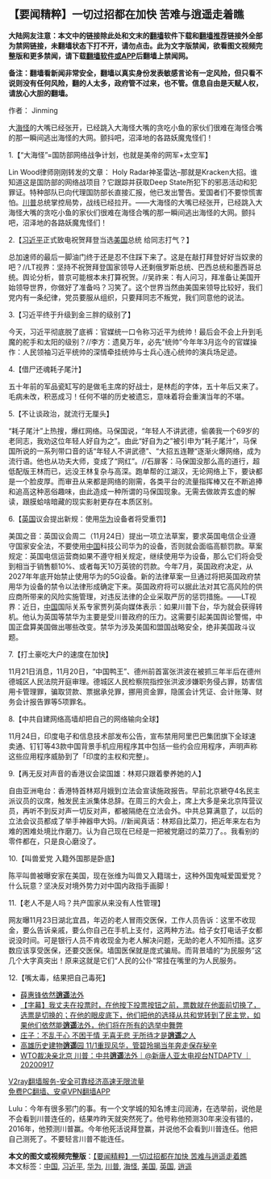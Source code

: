  <h2>【要闻精粹】一切过招都在加快 苦难与逍遥走着瞧</h2> <p class="notice"><b>大陆网友注意：本文中的链接除此处和文末的<a href="https://github.com/bannedbook/fanqiang" >翻墙</a>软件下载和<a href="https://github.com/killgcd/justmysocks/blob/master/README.md">翻墙推荐</a>链接外全部为禁网链接，未翻墙状态下打不开，请勿点击。此为文字版禁闻，欲看图文视频完整版和更多禁闻，请下载<a href="https://github.com/bannedbook/fanqiang">翻墙软件或APP</a>后翻墙上禁闻网。</p><p>备注：翻墙看新闻非常安全，翻墙以真实身份发表敏感言论有一定风险，但只看不说则没有任何风险，翻的人太多，政府管不过来，也不管。信息自由是天赋人权，请放心大胆的翻墙。</b></p>  <div class="entry"> <p>作者： Jinming</p> <p id="summary">大<a href="https://www.bannedbook.org/bnews/tag/%E6%B5%B7%E6%80%AA/" class="st_tag internal_tag" rel="tag" title="标签 海怪 下的日志">海怪</a>的大嘴已经张开，已经跳入大海怪大嘴的贪吃小鱼的家伙们很难在海怪合嘴的那一瞬间逃出海怪的大网。颤抖吧，沼泽地的各路妖魔鬼怪们！</p> <p>1.【“大海怪”=国防部网络战争计划，也就是美帝的网军+太空军】</p> <p>Lin Wood律师刚刚转发的文章： Holy Radar神圣雷达–那就是Kracken大招。谁知道这是国防部的网络战项目？它跟踪并获取Deep State所犯下的邪恶活动和犯罪证。特种部队已向代理国防部长直接汇报，他已发出警告。爱国者们不要惊慌害怕。<a href="https://www.bannedbook.org/bnews/tag/%e5%b7%9d%e6%99%ae/" class="st_tag internal_tag" rel="tag" title="标签 川普 下的日志">川普</a>总统掌控局势，战线已经拉开。——大海怪的大嘴已经张开，已经跳入大海怪大嘴的贪吃小鱼的家伙们很难在海怪合嘴的那一瞬间逃出海怪的大网。颤抖吧，沼泽地的各路妖魔鬼怪们！</p> <p>2.【<a href="https://www.bannedbook.org/bnews/tag/%e4%b9%a0%e8%bf%91%e5%b9%b3/" class="st_tag internal_tag" rel="tag" title="标签 习近平 下的日志">习近平</a>正式致电祝贺拜登当选<a href="https://www.bannedbook.org/bnews/tag/%e7%be%8e%e5%9b%bd/" class="st_tag internal_tag" rel="tag" title="标签 美国 下的日志">美国</a>总统 给同志打气？】</p> <p>总加速师的最后一脚油门终于还是忍不住踩下来了。这是在敲打拜登好好当奴隶的吧？//LT视界：坚持不祝贺拜登国家领导人还剩俄罗斯总统、巴西总统和墨西哥总统。舆论分析，普京可能根本未打算祝贺。//吴祚来：有人问习，拜准备让美国开始领导世界，你做好了准备吗？习笑了。这个世界当然由美国来领导比较好，我们党内有一条纪律，党员要服从组织，只要拜同志不叛党，我们同意他的说法。</p>  <p>3.【习近平终于升级到金三胖的级别了】</p> <p>今天，习近平彻底脱了底裤：官媒统一口令称习近平为统帅！最后会不会上升到毛魔的舵手和太阳的级别？//李方：遗臭万年，必先“统帅”今年年3月迄今的官媒操作：人民领袖习近平统帅的深情牵挂统帅与士兵心连心统帅的演兵场足迹。</p> <p>4.【借尸还魂耗子尾汁】</p> <p>五十年前的军品瓷缸写的是做毛主席的好战士，是林彪的字体，五十年后又来了。毛病未改，积恶成习！任何不堪的历史被遗忘，意味着将会重演当年的不堪。</p> <p>5.【不让谈政治，就流行无厘头】</p> <p>“耗子尾汁”上热搜，爆红网络。马保国说，“年轻人不讲武德，偷袭我一个69岁的老同志，我劝这位年轻人好自为之”。由此“好自为之”被引申为“耗子尾汁”，马保国所说的一系列带口音的话“年轻人不讲武德”、“大招五连鞭“逐渐火爆网络，成为流行语。他也从功夫大师，变成了“网红”。//石扉客：马保国没那么高的道行，超低配版王林而已，远没王林复杂与高深。跑单帮的江湖汉，无论网络上下，要诀都是一个脸皮厚。而审丑从来都是网络的刚需，各类平台的流量指挥棒又在不断追捧和追高这种恶俗趣味，由此造成一种所谓的马保国现象。无需去做故弄玄虚的解读，跟膜蛤啥暗藏的现实影射更存在本质区别。</p>  <p>6.【<a href="https://www.bannedbook.org/bnews/tag/%e8%8b%b1%e5%9b%bd/" class="st_tag internal_tag" rel="tag" title="标签 英国 下的日志">英国</a>议会提出新规：使用<a href="https://www.bannedbook.org/bnews/tag/%e5%8d%8e%e4%b8%ba/" class="st_tag internal_tag" rel="tag" title="标签 华为 下的日志">华为</a>设备者将受重罚】</p> <p>美国之音：英国议会周二（11月24日）提出一项立法草案，要求英国电信企业遵守国家安全法，不要使用<span class='wp_keywordlink_affiliate'><a href="https://www.bannedbook.org/" title="中国" target="_blank">中国</a></span>科技公司华为的设备，否则就会面临高额罚款。草案规定：英国电信运营商如果不遵守相关规定，继续使用华为设备，那么它们将会受到相当于销售额10%、或者每天10万英镑的罚款。今年7月，英国政府决定，从2027年年底开始禁止使用华为的5G设备。新的法律草案一旦通过将把英国政府禁用华为设备的禁令以法律形成确定下来。英国政府将可以据此法对其它高风险的供应商所带来的风险实施管理，对违反法律的企业采取严厉的惩罚措施。——LT视界：近日，<a href="https://www.bannedbook.org/bnews/tag/%E4%B8%AD%E5%9B%BD/" class="st_tag internal_tag" rel="tag" title="标签 中国 下的日志">中国</a>国际关系专家贾列英向媒体表示：如果川普下台，华为就会获得转机。他认为英国等禁华为主要是受川普政府的压力。这需要引起美国舆论警惕，中国正盘算美国做出哪些改变。禁华为涉及美国和盟国战略安全，绝非美国政斗议题。</p> <p>7.【打土豪吃大户的速度在加快】</p> <p>11月21日消息，11月20日，“中国鸭王”、德州前首富张洪波在被抓三年半后在德州德城区人民法院开庭审理。德城区人民检察院指控张洪波涉嫌职务侵占罪，妨害信用卡管理罪，骗取贷款、票据承兑罪，挪用资金罪，隐匿会计凭证、会计账簿、财务会计报告罪等5项罪名。</p> <p>8.【中共自建网络高墙却把自己的网络输向全球】</p> <p>11月24日，印度电子和信息技术部发布公告，宣布禁用阿里巴巴集团旗下全球速卖通、钉钉等43款中国背景手机应用程序其中包括一些约会应用程序，声明声称这些应用程序威胁到了「印度的主权和完整」。</p>  <p>9.【再无反对声音的香港议会梁国雄：林郑只跟着豢养她的人】</p> <p>自由亚洲电台：香港特首林郑月娥到立法会宣读施政报告。早前北京褫夺4名民主派议员的议席，触发民主派集体总辞。在周三的大会上，席上大多是亲北京阵营议员，再听不到反对声一切反对声，都被隔绝在立法会外。中共总算满意了，以后的立法会议员都成了举手神器申大妈。//新闻真话：林郑自比菜刀，把近年来左右为难的困难处境比作磨刀。认为自己现在已经是一把被党磨过的菜刀了。。我看别的零件都在，只是良心磨没了。</p> <p>10.【叫兽爱党 入籍外国那是卧底】</p> <p>陈平叫兽被曝安家在美国，现在张维为叫兽又入籍瑞士，这种外国鬼喊爱国爱党？什么玩意？坚决反对境外势力对中国内政指手画脚！</p> <p>11.【老人不是人吗？共产国家从来没有人性管理】</p> <p>网友曝11月23日湖北宜昌，年迈的老人冒雨交医保，工作人员告诉：这里不收现金，要么告诉亲戚，要么你自己在手机上支付，这两种方法。给子女打电话子女都说没时间。可是银行人员不肯收现金为老人解决问题，无助的老人不知所措。这岁数应该享受医保，还要交医保。墙国医保就是庞式骗局。而背景墙的“为民服务”这几个大字真突出！原来这就是它们“人民的公仆”常挂在嘴里的为人民服务。</p>  <p>12.【嘴太毒，结果把自己毒死】</p> <ul class='op-related-articles' title='相关阅读'> <li><a href='https://www.bannedbook.org/bnews/baitai/20201120/1434246.html' target='_blank'>薛惠锋依然<b>逍遥</b>法外</a></li> <li><a href='https://www.bannedbook.org/bnews/bannedvideo/20201118/1432896.html' target='_blank'>【字幕】我丈夫在投票时，在他按下投票按钮之前，票数就在他面前切换了，选票是切换的；在他的眼皮底下，他们把他的选择从共和党转到了民主党，如果他们依然能<b>逍遥</b>法外，他们将在所有的选举中舞弊</a></li> <li><a href='https://www.bannedbook.org/bnews/funmedia/20201103/1424711.html' target='_blank'>庄子：不乱于心 不困于情 无喜无悲 无所待才是<b>逍遥</b>之人</a></li> <li><a href='https://www.bannedbook.org/bnews/taiwannews/20201101/1423853.html' target='_blank'>高雄历史建物<b>逍遥</b>园 11/1重现风华，管碧玲揭当年奔走保存秘辛</a></li> <li><a href='https://www.bannedbook.org/bnews/bannedvideo/20200917/1397953.html' target='_blank'>WTO裁决亲北京 川普：中共<b>逍遥</b>法外｜@新唐人亚太电视台NTDAPTV ｜20200917</a></li> </ul> <p class="texttj"> <a href="https://www.bannedbook.org/forum23/topic22702.html" target="_blank">V2ray翻墙服务-安全可靠经济高速无限流量</a><br/> <a href="https://github.com/bannedbook/fanqiang/wiki/%E7%A6%81%E9%97%BB%E7%BD%91%E5%AE%89%E5%8D%93%E7%BF%BB%E5%A2%99%E6%96%B0%E9%97%BBAPP" target="_blank">免费PC翻墙、安卓VPN翻墙APP</a></p><p>Lulu：今年有很多邪门的事。有一个文学城的知名博主闫润涛，在选举前，说他是不会看到川普连任的，结果咋昨天就突然死了。他号称他预测30年来没有错的，2016年，他预测川普赢。今年他死活说拜登赢，并说他不会看到川普连任。他把自己测死了。不要轻言川普不能连任。</p><a name='sharetosocial'></a>       <div><b>本文的图文或视频完整版</b>：<a href='https://www.bannedbook.org/bnews/comments/20201126/1437442.html'>【要闻精粹】一切过招都在加快 苦难与逍遥走着瞧</a></div>  </div><!--END ENTRY--> <div class="postfooter"> <div>本文标签：<a href="https://www.bannedbook.org/bnews/tag/%E4%B8%AD%E5%9B%BD/" rel="tag">中国</a>, <a href="https://www.bannedbook.org/bnews/tag/%e4%b9%a0%e8%bf%91%e5%b9%b3/" rel="tag">习近平</a>, <a href="https://www.bannedbook.org/bnews/tag/%e5%8d%8e%e4%b8%ba/" rel="tag">华为</a>, <a href="https://www.bannedbook.org/bnews/tag/%e5%b7%9d%e6%99%ae/" rel="tag">川普</a>, <a href="https://www.bannedbook.org/bnews/tag/%E6%B5%B7%E6%80%AA/" rel="tag">海怪</a>, <a href="https://www.bannedbook.org/bnews/tag/%e7%be%8e%e5%9b%bd/" rel="tag">美国</a>, <a href="https://www.bannedbook.org/bnews/tag/%e8%8b%b1%e5%9b%bd/" rel="tag">英国</a>, <a href="https://www.bannedbook.org/bnews/tag/%E9%80%8D%E9%81%A5/" rel="tag">逍遥</a></div>  </div><!--END POSTFOOTER--> 